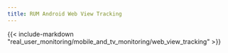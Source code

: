 ```yaml
---
title: RUM Android Web View Tracking
---
```


{{< include-markdown "real_user_monitoring/mobile_and_tv_monitoring/web_view_tracking" >}}